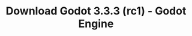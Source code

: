 ---
# Generated by /tools/generators/src/download_archive_generator !!! do not edit by hand !!!
title: 'Download Godot 3.3.3 (rc1) - Godot Engine'
type: 'download/archive'
name: '3.3.3'
flavor: 'rc1'
release_date: '2021-08-04T03:00:00-00:00'
release_notes: 'article/release-candidate-godot-3-3-3-rc-1/'
primaryPlatforms:
  - 'android.apk'
  - 'linux.64'
  - 'macos.universal'
  - 'windows.64'
  - 'linux_server.headless.64'
  - 'web'
  - 'templates'
links:
  android.apk:
    name: 'android.apk'
    title: 'Android'
    caption: 'Universal APK (ARM64 + ARMv7 + x86_64 + x86)'
    tags:
      - 'APK download'
      - 'ARM64/v7'
      - 'x86 (64 & 32 bit)'
    hosts:
      github_builds:
        regular: 'https://github.com/godotengine/godot-builds/releases/download/3.3.3-rc1/Godot_v3.3.3-rc1_android_editor.apk'
        mono: '#'
      github:
        regular: 'https://github.com/godotengine/godot/releases/download/3.3.3-rc1/Godot_v3.3.3-rc1_android_editor.apk'
        mono: '#'
  linux.64:
    name: 'linux.64'
    title: 'Linux'
    caption: 'Standard (x86_64)'
    tags:
      - '64 bit'
    hosts:
      github_builds:
        regular: 'https://github.com/godotengine/godot-builds/releases/download/3.3.3-rc1/Godot_v3.3.3-rc1_x11.64.zip'
        mono: 'https://github.com/godotengine/godot-builds/releases/download/3.3.3-rc1/Godot_v3.3.3-rc1_mono_x11_64.zip'
      github:
        regular: 'https://github.com/godotengine/godot/releases/download/3.3.3-rc1/Godot_v3.3.3-rc1_x11.64.zip'
        mono: 'https://github.com/godotengine/godot/releases/download/3.3.3-rc1/Godot_v3.3.3-rc1_mono_x11_64.zip'
  macos.universal:
    name: 'macos.universal'
    title: 'macOS'
    caption: 'Universal (x86_64 + Apple Silicon)'
    tags:
      - 'Intel/Apple Silicon'
      - '64 bit'
    hosts:
      github_builds:
        regular: 'https://github.com/godotengine/godot-builds/releases/download/3.3.3-rc1/Godot_v3.3.3-rc1_osx.universal.zip'
        mono: 'https://github.com/godotengine/godot-builds/releases/download/3.3.3-rc1/Godot_v3.3.3-rc1_mono_osx.universal.zip'
      github:
        regular: 'https://github.com/godotengine/godot/releases/download/3.3.3-rc1/Godot_v3.3.3-rc1_osx.universal.zip'
        mono: 'https://github.com/godotengine/godot/releases/download/3.3.3-rc1/Godot_v3.3.3-rc1_mono_osx.universal.zip'
  windows.64:
    name: 'windows.64'
    title: 'Windows'
    caption: 'Standard (x86_64)'
    tags:
      - '64 bit'
    hosts:
      github_builds:
        regular: 'https://github.com/godotengine/godot-builds/releases/download/3.3.3-rc1/Godot_v3.3.3-rc1_win64.exe.zip'
        mono: 'https://github.com/godotengine/godot-builds/releases/download/3.3.3-rc1/Godot_v3.3.3-rc1_mono_win64.zip'
      github:
        regular: 'https://github.com/godotengine/godot/releases/download/3.3.3-rc1/Godot_v3.3.3-rc1_win64.exe.zip'
        mono: 'https://github.com/godotengine/godot/releases/download/3.3.3-rc1/Godot_v3.3.3-rc1_mono_win64.zip'
  linux_server.headless.64:
    name: 'linux_server.headless.64'
    title: 'Linux Server'
    caption: 'Headless (x86_64)'
    tags:
      - '64 bit'
      - 'Headless'
    hosts:
      github_builds:
        regular: 'https://github.com/godotengine/godot-builds/releases/download/3.3.3-rc1/Godot_v3.3.3-rc1_linux_headless.64.zip'
        mono: 'https://github.com/godotengine/godot-builds/releases/download/3.3.3-rc1/Godot_v3.3.3-rc1_mono_linux_headless_64.zip'
      github:
        regular: 'https://github.com/godotengine/godot/releases/download/3.3.3-rc1/Godot_v3.3.3-rc1_linux_headless.64.zip'
        mono: 'https://github.com/godotengine/godot/releases/download/3.3.3-rc1/Godot_v3.3.3-rc1_mono_linux_headless_64.zip'
  web:
    name: 'web'
    title: 'Web editor'
    caption: ''
    tags:
      - 'Self-hosted'
      - 'Cross-platform'
    hosts:
      github_builds:
        regular: 'https://github.com/godotengine/godot-builds/releases/download/3.3.3-rc1/Godot_v3.3.3-rc1_web_editor.zip'
        mono: '#'
      github:
        regular: 'https://github.com/godotengine/godot/releases/download/3.3.3-rc1/Godot_v3.3.3-rc1_web_editor.zip'
        mono: '#'
  linux.32:
    name: 'linux.32'
    title: 'Linux'
    caption: 'Standard (x86)'
    tags:
      - '32 bit'
    hosts:
      github_builds:
        regular: 'https://github.com/godotengine/godot-builds/releases/download/3.3.3-rc1/Godot_v3.3.3-rc1_x11.32.zip'
        mono: 'https://github.com/godotengine/godot-builds/releases/download/3.3.3-rc1/Godot_v3.3.3-rc1_mono_x11_32.zip'
      github:
        regular: 'https://github.com/godotengine/godot/releases/download/3.3.3-rc1/Godot_v3.3.3-rc1_x11.32.zip'
        mono: 'https://github.com/godotengine/godot/releases/download/3.3.3-rc1/Godot_v3.3.3-rc1_mono_x11_32.zip'
  windows.32:
    name: 'windows.32'
    title: 'Windows'
    caption: 'Standard (x86)'
    tags:
      - '32 bit'
    hosts:
      github_builds:
        regular: 'https://github.com/godotengine/godot-builds/releases/download/3.3.3-rc1/Godot_v3.3.3-rc1_win32.exe.zip'
        mono: 'https://github.com/godotengine/godot-builds/releases/download/3.3.3-rc1/Godot_v3.3.3-rc1_mono_win32.zip'
      github:
        regular: 'https://github.com/godotengine/godot/releases/download/3.3.3-rc1/Godot_v3.3.3-rc1_win32.exe.zip'
        mono: 'https://github.com/godotengine/godot/releases/download/3.3.3-rc1/Godot_v3.3.3-rc1_mono_win32.zip'
  linux_server.64:
    name: 'linux_server.64'
    title: 'Linux Server'
    caption: 'Standard (x86_64)'
    tags:
      - '64 bit'
    hosts:
      github_builds:
        regular: 'https://github.com/godotengine/godot-builds/releases/download/3.3.3-rc1/Godot_v3.3.3-rc1_linux_server.64.zip'
        mono: 'https://github.com/godotengine/godot-builds/releases/download/3.3.3-rc1/Godot_v3.3.3-rc1_mono_linux_server_64.zip'
      github:
        regular: 'https://github.com/godotengine/godot/releases/download/3.3.3-rc1/Godot_v3.3.3-rc1_linux_server.64.zip'
        mono: 'https://github.com/godotengine/godot/releases/download/3.3.3-rc1/Godot_v3.3.3-rc1_mono_linux_server_64.zip'
  aar_library:
    name: 'aar_library'
    title: 'AAR library'
    caption: ''
    tags:
      - 'Android plugins'
      - 'Java'
      - 'Kotlin'
    hosts:
      github_builds:
        regular: 'https://github.com/godotengine/godot-builds/releases/download/3.3.3-rc1/godot-lib.3.3.3.rc1.release.aar'
        mono: 'https://github.com/godotengine/godot-builds/releases/download/3.3.3-rc1/godot-lib.3.3.3.rc1.mono.release.aar'
      github:
        regular: 'https://github.com/godotengine/godot/releases/download/3.3.3-rc1/godot-lib.3.3.3.rc1.release.aar'
        mono: 'https://github.com/godotengine/godot/releases/download/3.3.3-rc1/godot-lib.3.3.3.rc1.mono.release.aar'
  templates:
    name: 'templates'
    title: 'Export templates'
    caption: ''
    tags:
      - 'Used to export your games to all supported platforms'
    hosts:
      github_builds:
        regular: 'https://github.com/godotengine/godot-builds/releases/download/3.3.3-rc1/Godot_v3.3.3-rc1_export_templates.tpz'
        mono: 'https://github.com/godotengine/godot-builds/releases/download/3.3.3-rc1/Godot_v3.3.3-rc1_mono_export_templates.tpz'
      github:
        regular: 'https://github.com/godotengine/godot/releases/download/3.3.3-rc1/Godot_v3.3.3-rc1_export_templates.tpz'
        mono: 'https://github.com/godotengine/godot/releases/download/3.3.3-rc1/Godot_v3.3.3-rc1_mono_export_templates.tpz'
---